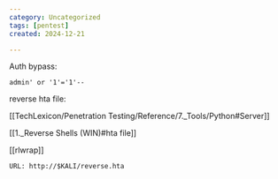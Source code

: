 ```yaml
---
category: Uncategorized
tags: [pentest]
created: 2024-12-21

---
```

Auth bypass:

```
admin' or '1'='1'--
```

reverse hta file:

[[TechLexicon/Penetration Testing/Reference/7._Tools/Python#Server]]

[[1._Reverse Shells (WIN)#hta file]]

[[rlwrap]]

```
URL: http://$KALI/reverse.hta
```

